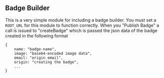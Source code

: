 ## Badge Builder
This is a very simple module for including a badge builder. You must set a `ROOT_URL` for this module to function correctly. When you "Publish Badge" a call is issued to "createBadge" which is passed the json data of the badge created in the following format


```
{
    name: "badge-name",
    image: "base64-encoded image data",
    email: "origin email",
    origin: "creating the badge",
    ...
}
```
